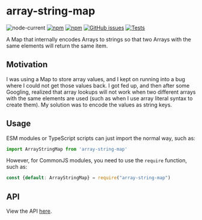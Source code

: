 # array-string-map

![node-current](https://img.shields.io/node/v/array-string-map)
[![npm](https://img.shields.io/npm/v/array-string-map)](https://www.npmjs.com/package/array-string-map)
[![npm](https://img.shields.io/npm/dt/array-string-map)](https://www.npmjs.com/package/array-string-map)
[![GitHub issues](https://img.shields.io/github/issues/PythonCoderAS/array-string-map)](https://github.com/PythonCoderAS/array-string-map/issues)
[![Tests](https://github.com/PythonCoderAS/array-string-map/actions/workflows/test.yml/badge.svg)](https://github.com/PythonCoderAS/array-string-map/actions/workflows/test.yml)

A Map that internally encodes Arrays to strings so that two Arrays with the same elements will return the same item.

## Motivation

I was using a Map to store array values, and I kept on running into a bug where I could not get those values back. I got
fed up, and then after some Googling, realized that array lookups will not work when two different arrays with the same
elements are used (such as when I use array literal syntax to create them). My solution was to encode the values as
string keys.

## Usage

ESM modules or TypeScript scripts can just import the normal way, such as:

```ts
import ArrayStringMap from 'array-string-map'
```

However, for CommonJS modules, you need to use the `require` function, such as:

```js
const {default: ArrayStringMap} = require("array-string-map")
```

## API

View the API [here](https://pythoncoderas.github.io/array-string-map/classes/ArrayStringMap.html).